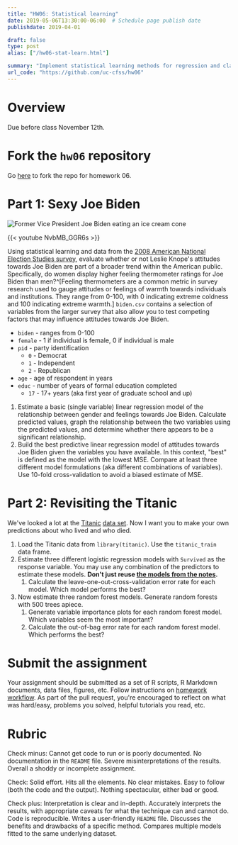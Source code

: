 ```yaml
---
title: "HW06: Statistical learning"
date: 2019-05-06T13:30:00-06:00  # Schedule page publish date
publishdate: 2019-04-01

draft: false
type: post
alias: ["/hw06-stat-learn.html"]

summary: "Implement statistical learning methods for regression and classification."
url_code: "https://github.com/uc-cfss/hw06"
---
```




# Overview

Due before class November 12th.

# Fork the `hw06` repository

Go [here](https://github.com/uc-cfss/hw06) to fork the repo for homework 06.

# Part 1: Sexy Joe Biden

![Former Vice President Joe Biden eating an ice cream cone](/img/biden.jpg)

{{< youtube NvbMB_GGR6s >}}

Using statistical learning and data from the [2008 American National Election Studies survey](http://www.electionstudies.org/), evaluate whether or not Leslie Knope's attitudes towards Joe Biden are part of a broader trend within the American public. Specifically, do women display higher feeling thermometer ratings for Joe Biden than men?^[Feeling thermometers are a common metric in survey research used to gauge attitudes or feelings of warmth towards individuals and institutions. They range from 0-100, with 0 indicating extreme coldness and 100 indicating extreme warmth.] `biden.csv` contains a selection of variables from the larger survey that also allow you to test competing factors that may influence attitudes towards Joe Biden.

* `biden` - ranges from 0-100
* `female` - 1 if individual is female, 0 if individual is male
* `pid` - party identification
    * `0` - Democrat
    * `1` - Independent
    * `2` - Republican
* `age` - age of respondent in years
* `educ` - number of years of formal education completed
    * `17` - 17+ years (aka first year of graduate school and up)

1. Estimate a basic (single variable) linear regression model of the relationship between gender and feelings towards Joe Biden. Calculate predicted values, graph the relationship between the two variables using the predicted values, and determine whether there appears to be a significant relationship.
1. Build the best predictive linear regression model of attitudes towards Joe Biden given the variables you have available. In this context, "best" is defined as the model with the lowest MSE. Compare at least three different model formulations (aka different combinations of variables). Use 10-fold cross-validation to avoid a biased estimate of MSE.

# Part 2: Revisiting the Titanic

We've looked a lot at the [Titanic](/notes/logistic-regression/) [data set](/notes/decision-trees/). Now I want you to make your own predictions about who lived and who died.

1. Load the Titanic data from `library(titanic)`. Use the `titanic_train` data frame.
1. Estimate three different logistic regression models with `Survived` as the response variable. You may use any combination of the predictors to estimate these models. **Don't just reuse [the models from the notes](/notes/logistic-regression/#logistic_regression).**
    1. Calculate the leave-one-out-cross-validation error rate for each model. Which model performs the best?
1. Now estimate three random forest models. Generate random forests with 500 trees apiece.
    1. Generate variable importance plots for each random forest model. Which variables seem the most important?
    1. Calculate the out-of-bag error rate for each random forest model. Which performs the best?

# Submit the assignment

Your assignment should be submitted as a set of R scripts, R Markdown documents, data files, figures, etc. Follow instructions on [homework workflow](/faq/homework-guidelines/#homework-workflow). As part of the pull request, you're encouraged to reflect on what was hard/easy, problems you solved, helpful tutorials you read, etc.

# Rubric

Check minus: Cannot get code to run or is poorly documented. No documentation in the `README` file. Severe misinterpretations of the results. Overall a shoddy or incomplete assignment.

Check: Solid effort. Hits all the elements. No clear mistakes. Easy to follow (both the code and the output). Nothing spectacular, either bad or good.

Check plus: Interpretation is clear and in-depth. Accurately interprets the results, with appropriate caveats for what the technique can and cannot do. Code is reproducible. Writes a user-friendly `README` file. Discusses the benefits and drawbacks of a specific method. Compares multiple models fitted to the same underlying dataset.
